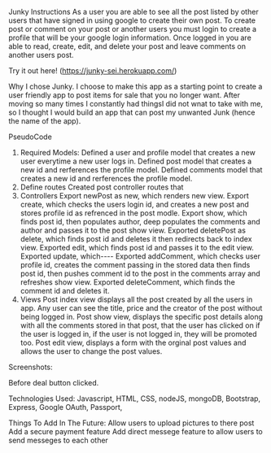 Junky
Instructions
As a user you are able to see all the post listed by other users that have signed in using google to create their own post. To create post or comment on your post or another users you must login to create a profile that will be your google login information. Once logged in you are able to read, create, edit, and delete your post and leave comments on another users post. 

Try it out here! (https://junky-sei.herokuapp.com/)

Why I chose Junky. I choose to make this app as a starting point to create a user friendly app to post items for sale that you no longer want. After moving so many times I constantly had thingsI did not wnat to take with me, so I thought I would build an app that can post my unwanted Junk (hence the name of the app).

PseudoCode
1. Required Models:
  Defined a user and profile model that creates a new user everytime a new user logs in.
  Defined post model that creates a new id and rerferences the profile model.
  Defined comments model that creates a new id and rerferences the profile model.
2. Define routes 
  Created post controller routes that 
3. Controllers
  Export newPost as new, which renders new view.
  Export create, which checks the users login id, and creates a new post and stores profile id as refrenced in the post modle.
  Export show, which finds post id, then populates author, deep populates the comments and author and passes it to the post show view.
  Exported deletePost as delete, which finds post id and deletes it then redirects back to index view.
  Exported edit, which finds post id and passes it to the edit view.
  Exported update, which----
  Exported addComment, which checks user profile id, creates the comment passing in the stored data then finds post id, then pushes comment id to the post in the comments array and refreshes show view.
  Exported deleteComment, which finds the comment id and deletes it.
4. Views 
  Post index view displays all the post created by all the users in app. Any user can see the title, price and the creator of the post without being logged in.
  Post show view, displays the specific post details along with all the comments stored in that post, that the user has clicked on if the user is logged in, if the user is not logged in, they will be promoted too.
  Post edit view, displays a form with the orginal post values and allows the user to change the post values.
  
Screenshots:


Before deal button clicked.





Technologies Used:
Javascript, HTML, CSS,
nodeJS, mongoDB, Bootstrap,
Express, Google OAuth, Passport,

Things To Add In The Future:
Allow users to upload pictures to there post
Add a secure payment feature 
Add direct messege feature to allow users to send messeges to each other